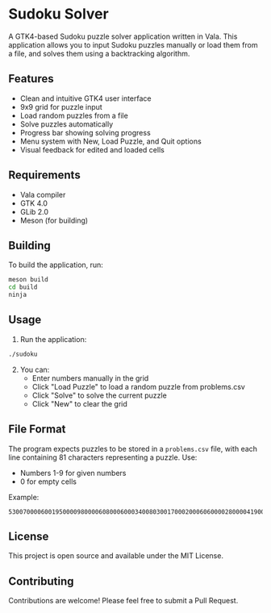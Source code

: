 # Sudoku Solver

A GTK4-based Sudoku puzzle solver application written in Vala. This application allows you to input Sudoku puzzles manually or load them from a file, and solves them using a backtracking algorithm.

## Features

- Clean and intuitive GTK4 user interface
- 9x9 grid for puzzle input
- Load random puzzles from a file
- Solve puzzles automatically
- Progress bar showing solving progress
- Menu system with New, Load Puzzle, and Quit options
- Visual feedback for edited and loaded cells

## Requirements

- Vala compiler
- GTK 4.0
- GLib 2.0
- Meson (for building)

## Building

To build the application, run:

```bash
meson build
cd build
ninja
```

## Usage

1. Run the application:
```bash
./sudoku
```

2. You can:
   - Enter numbers manually in the grid
   - Click "Load Puzzle" to load a random puzzle from problems.csv
   - Click "Solve" to solve the current puzzle
   - Click "New" to clear the grid

## File Format

The program expects puzzles to be stored in a `problems.csv` file, with each line containing 81 characters representing a puzzle. Use:
- Numbers 1-9 for given numbers
- 0 for empty cells

Example:
```
530070000600195000098000060800060003400803001700020006060000280000419005000080079
```

## License

This project is open source and available under the MIT License.

## Contributing

Contributions are welcome! Please feel free to submit a Pull Request.
